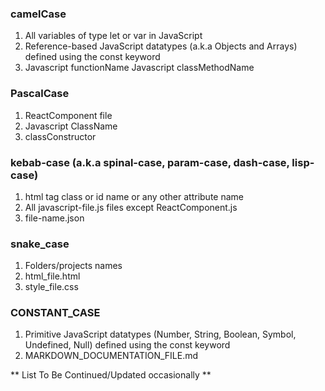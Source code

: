 ### camelCase

1. All variables of type let or var in JavaScript
2. Reference-based JavaScript datatypes (a.k.a Objects and Arrays) defined using the const keyword
3. Javascript functionName
   Javascript classMethodName

### PascalCase

1. ReactComponent file
2. Javascript ClassName
3. classConstructor

### kebab-case (a.k.a spinal-case, param-case, dash-case, lisp-case)

1. html tag class or id name or any other attribute name
2. All javascript-file.js files except ReactComponent.js
3. file-name.json

### snake_case

1. Folders/projects names
2. html_file.html
3. style_file.css

### CONSTANT_CASE

1. Primitive JavaScript datatypes (Number, String, Boolean, Symbol, Undefined, Null) defined using the const keyword
2. MARKDOWN_DOCUMENTATION_FILE.md

** List To Be Continued/Updated occasionally **

